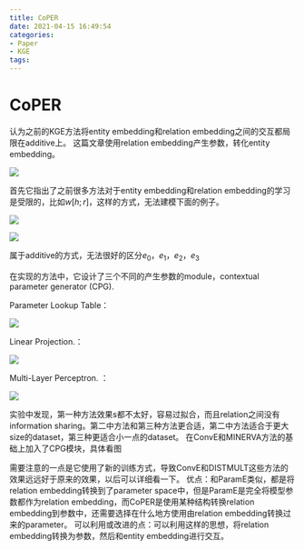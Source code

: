 ```yaml
---
title: CoPER
date: 2021-04-15 16:49:54
categories:
- Paper
- KGE
tags:
---
```


# CoPER

认为之前的KGE方法将entity embedding和relation embedding之间的交互都局限在additive上。
这篇文章使用relation embedding产生参数，转化entity embedding。

![](https://lxy-blog-pics.oss-cn-beijing.aliyuncs.com/asssets/Screen-Shot-2020-09-25-at-4.22.16-PM.png)

<!--more-->

首先它指出了之前很多方法对于entity embedding和relation embedding的学习是受限的，比如$w[h;r]$，这样的方式，无法建模下面的例子。

![](https://lxy-blog-pics.oss-cn-beijing.aliyuncs.com/asssets/Screen-Shot-2020-09-25-at-4.22.09-PM.png)

![](https://lxy-blog-pics.oss-cn-beijing.aliyuncs.com/asssets/Screen-Shot-2020-09-25-at-4.16.00-PM.png)

属于additive的方式，无法很好的区分$e_0$，$e_1$，$e_2$，$e_3$


在实现的方法中，它设计了三个不同的产生参数的module，contextual parameter generator (CPG).

Parameter Lookup Table：

![](https://lxy-blog-pics.oss-cn-beijing.aliyuncs.com/asssets/Screen-Shot-2020-09-25-at-4.21.05-PM.png)

Linear Projection.：

![](https://lxy-blog-pics.oss-cn-beijing.aliyuncs.com/asssets/Screen-Shot-2020-09-25-at-4.22.25-PM.png)

Multi-Layer Perceptron. ：

![](https://lxy-blog-pics.oss-cn-beijing.aliyuncs.com/asssets/Screen-Shot-2020-09-25-at-4.21.33-PM.png)

实验中发现，第一种方法效果s都不太好，容易过拟合，而且relation之间没有information sharing。第二中方法和第三种方法更合适，第二中方法适合于更大size的dataset，第三种更适合小一点的dataset。
在ConvE和MINERVA方法的基础上加入了CPG模块，具体看图

需要注意的一点是它使用了新的训练方式，导致ConvE和DISTMULT这些方法的效果远远好于原来的效果，以后可以详细看一下。
优点：和ParamE类似，都是将relation embedding转换到了parameter space中，但是ParamE是完全将模型参数都作为relation embedding，而CoPER是使用某种结构转换relation embedding到参数中，还需要选择在什么地方使用由relation embedding转换过来的parameter。
可以利用或改进的点：可以利用这样的思想，将relation embedding转换为参数，然后和entity embedding进行交互。

